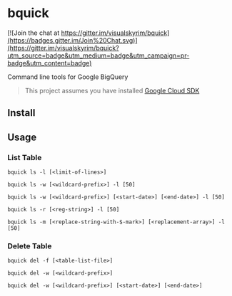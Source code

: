 # bquick

[![Join the chat at https://gitter.im/visualskyrim/bquick](https://badges.gitter.im/Join%20Chat.svg)](https://gitter.im/visualskyrim/bquick?utm_source=badge&utm_medium=badge&utm_campaign=pr-badge&utm_content=badge)

Command line tools for Google BigQuery


> This project assumes you have installed [Google Cloud SDK](https://cloud.google.com/sdk/)

## Install

## Usage

### List Table

`bquick ls -l [<limit-of-lines>]`

`bquick ls -w [<wildcard-prefix>] -l [50]`

`bquick ls -w [<wildcard-prefix>] [<start-date>] [<end-date>] -l [50]`

`bquick ls -r [<reg-string>] -l [50]`

`bquick ls -m [<replace-string-with-$-mark>] [<replacement-array>] -l [50]`

### Delete Table

`bquick del -f [<table-list-file>]`

`bquick del -w [<wildcard-prefix>]`

`bquick del -w [<wildcard-prefix>] [<start-date>] [<end-date>]`
